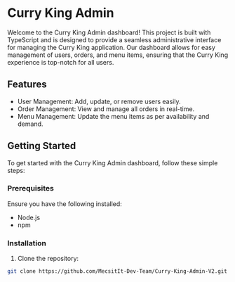 # Curry King Admin

Welcome to the Curry King Admin dashboard! This project is built with TypeScript and is designed to provide a seamless administrative interface for managing the Curry King application. Our dashboard allows for easy management of users, orders, and menu items, ensuring that the Curry King experience is top-notch for all users.

## Features

- User Management: Add, update, or remove users easily.
- Order Management: View and manage all orders in real-time.
- Menu Management: Update the menu items as per availability and demand.

## Getting Started

To get started with the Curry King Admin dashboard, follow these simple steps:

### Prerequisites

Ensure you have the following installed:
- Node.js
- npm

### Installation

1. Clone the repository:
```bash
git clone https://github.com/MecsitIt-Dev-Team/Curry-King-Admin-V2.git
